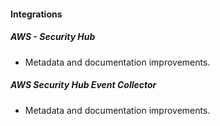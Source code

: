 
#### Integrations

##### AWS - Security Hub

- Metadata and documentation improvements.
##### AWS Security Hub Event Collector

- Metadata and documentation improvements.
